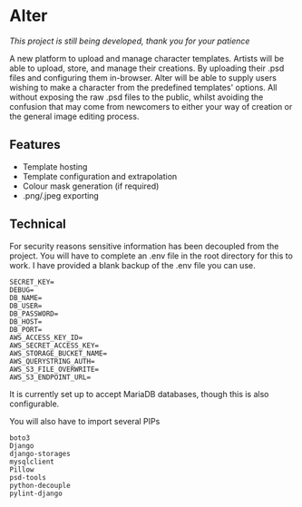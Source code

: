 # Alter
*This project is still being developed, thank you for your patience*

A new platform to upload and manage character templates.
Artists will be able to upload, store, and manage their creations. By uploading their .psd files and configuring them in-browser. Alter will be able to supply users wishing to make a character from the predefined templates' options. All without exposing the raw .psd files to the public, whilst avoiding the confusion that may come from newcomers to either your way of creation or the general image editing process.

## Features
- Template hosting
- Template configuration and extrapolation
- Colour mask generation (if required)
- .png/.jpeg exporting

## Technical
For security reasons sensitive information has been decoupled from the project. You will have to complete an .env file in the root directory for this to work. I have provided a blank backup of the .env file you can use.

```
SECRET_KEY=
DEBUG=
DB_NAME=
DB_USER=
DB_PASSWORD=
DB_HOST=
DB_PORT=
AWS_ACCESS_KEY_ID=
AWS_SECRET_ACCESS_KEY=
AWS_STORAGE_BUCKET_NAME=
AWS_QUERYSTRING_AUTH=
AWS_S3_FILE_OVERWRITE=
AWS_S3_ENDPOINT_URL=
```

It is currently set up to accept MariaDB databases, though this is also configurable.

You will also have to import several PIPs
```
boto3
Django
django-storages
mysqlclient
Pillow
psd-tools
python-decouple
pylint-django
```
